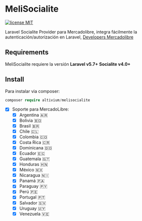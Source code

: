 MeliSocialite
=======================
[![license MIT](https://img.shields.io/packagist/l/altivium/melisocialite.svg)](https://opensource.org/licenses/MIT)


Laravel Socialite Provider para Mercadolibre, integra fácilmente la autenticación/autorización en Laravel, 
[Developers Mercadolibre](https://developers.mercadolibre.com.mx/es_ar/producto-autenticacion-autorizacion/)

Requirements
------------

MeliSocialite requiere la versión **Laravel v5.7+**
**Socialite v4.0+**

Install
-------

Para instalar via composer:
```php
composer require altivium/melisocialite
```



* [x] Soporte para MercadoLibre:
  * [x] Argentina 🇦🇷
  * [x] Bolivia 🇧🇴
  * [x] Brasil 🇧🇷
  * [x] Chile 🇨🇱
  * [x] Colombia 🇨🇴
  * [x] Costa Rica 🇨🇷
  * [x] Dominicana 🇩🇴
  * [x] Ecuador 🇪🇨
  * [x] Guatemala 🇬🇹
  * [x] Honduras 🇭🇳
  * [x] México 🇲🇽
  * [x] Nicaragua 🇳🇮
  * [x] Panamá 🇵🇦
  * [x] Paraguay 🇵🇾
  * [x] Perú 🇵🇪
  * [x] Portugal 🇵🇹
  * [x] Salvador 🇸🇻
  * [x] Uruguay 🇺🇾
  * [x] Venezuela 🇻🇪
